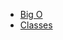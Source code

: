 - [Big O](https://github.com/mykkelol/learn-python3-dsa/blob/main/01-big-o/notes.md)
- [Classes](https://github.com/mykkelol/learn-python3-dsa/blob/main/02-classes/notes.md)
